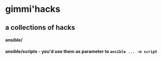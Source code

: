 # gimmi'hacks

## a collections of hacks

#### ansible/
#### ansible/scripts - you'd use them as parameter to `ansible ... -m script`

